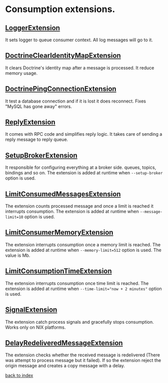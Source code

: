# Consumption extensions.



## [LoggerExtension](https://github.com/php-enqueue/enqueue-dev/blob/master/pkg/enqueue/Consumption/Extension/LoggerExtension.php) 

It sets logger to queue consumer context. All log messages will go to it.

## [DoctrineClearIdentityMapExtension](https://github.com/php-enqueue/enqueue-dev/blob/master/pkg/enqueue-bundle/Consumption/Extension/DoctrineClearIdentityMapExtension.php) 

It clears Doctrine's identity map after a message is processed. It reduce memory usage.

## [DoctrinePingConnectionExtension](https://github.com/php-enqueue/enqueue-dev/blob/master/pkg/enqueue-bundle/Consumption/Extension/DoctrinePingConnectionExtension.php)

It test a database connection and if it is lost it does reconnect. Fixes "MySQL has gone away" errors.

## [ReplyExtension](https://github.com/php-enqueue/enqueue-dev/blob/master/pkg/enqueue/Consumption/Extension/ReplyExtension.php)

It comes with RPC code and simplifies reply logic. 
It takes care of sending a reply message to reply queue.

## [SetupBrokerExtension](https://github.com/php-enqueue/enqueue-dev/blob/master/pkg/enqueue/Client/ConsumptionExtension/SetupBrokerExtension.php)

It responsible for configuring everything at a broker side. queues, topics, bindings and so on. 
The extension is added at runtime when `--setup-broker` option is used.

## [LimitConsumedMessagesExtension](https://github.com/php-enqueue/enqueue-dev/blob/master/pkg/enqueue/Consumption/Extension/LimitConsumedMessagesExtension.php)

The extension counts processed message and once a limit is reached it interrupts consumption.
The extension is added at runtime when `--message-limit=10` option is used.

## [LimitConsumerMemoryExtension](https://github.com/php-enqueue/enqueue-dev/blob/master/pkg/enqueue/Consumption/Extension/LimitConsumerMemoryExtension.php)

The extension interrupts consumption once a memory limit is reached.
The extension is added at runtime when `--memory-limit=512` option is used. 
The value is Mb. 

## [LimitConsumptionTimeExtension](https://github.com/php-enqueue/enqueue-dev/blob/master/pkg/enqueue/Consumption/Extension/LimitConsumptionTimeExtension.php)

The extension interrupts consumption once time limit is reached.
The extension is added at runtime when `--time-limit="now + 2 minutes"` option is used.

## [SignalExtension](https://github.com/php-enqueue/enqueue-dev/blob/master/pkg/enqueue/Consumption/Extension/SignalExtension.php)

The extension catch process signals and gracefully stops consumption. Works only on NIX platforms.
 
## [DelayRedeliveredMessageExtension](https://github.com/php-enqueue/enqueue-dev/blob/master/pkg/enqueue/Client/ConsumptionExtension/DelayRedeliveredMessageExtension.php)

The extension checks whether the received message is redelivered (There was attempt to process message but it failed). 
If so the extension reject the origin message and creates a copy message with a delay. 

[back to index](../index.md)
